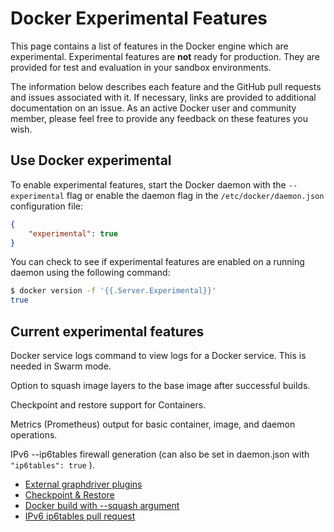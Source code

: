 # Docker Experimental Features

This page contains a list of features in the Docker engine which are
experimental. Experimental features are **not** ready for production. They are
provided for test and evaluation in your sandbox environments.

The information below describes each feature and the GitHub pull requests and
issues associated with it. If necessary, links are provided to additional
documentation on an issue.  As an active Docker user and community member,
please feel free to provide any feedback on these features you wish.

## Use Docker experimental

To enable experimental features, start the Docker daemon with the
`--experimental` flag or enable the daemon flag in the
`/etc/docker/daemon.json` configuration file:

```json
{
    "experimental": true
}
```

You can check to see if experimental features are enabled on a running daemon
using the following command:

```bash
$ docker version -f '{{.Server.Experimental}}'
true
```

## Current experimental features

Docker service logs command to view logs for a Docker service. This is needed in Swarm mode.

Option to squash image layers to the base image after successful builds.

Checkpoint and restore support for Containers.

Metrics (Prometheus) output for basic container, image, and daemon operations.

IPv6 --ip6tables firewall generation (can also be set in daemon.json with `"ip6tables": true` ).

 * [External graphdriver plugins](../docs/extend/plugins_graphdriver.md)
 * [Checkpoint & Restore](../docs/reference/commandline/checkpoint.md)
 * [Docker build with --squash argument](../docs/reference/commandline/build.md#squash-an-images-layers---squash-experimental)
 * [IPv6 ip6tables pull request](https://github.com/moby/moby/pull/41622)
